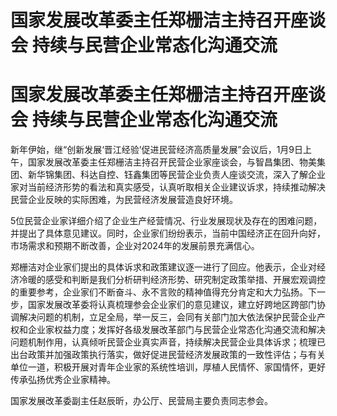# 国家发展改革委主任郑栅洁主持召开座谈会 持续与民营企业常态化沟通交流

# 国家发展改革委主任郑栅洁主持召开座谈会 持续与民营企业常态化沟通交流

新年伊始，继“创新发展‘晋江经验’促进民营经济高质量发展”会议后，1月9日上午，国家发展改革委主任郑栅洁主持召开民营企业家座谈会，与智昌集团、物美集团、新华锦集团、科达自控、钰鑫集团等民营企业负责人座谈交流，深入了解企业家对当前经济形势的看法和真实感受，认真听取相关企业建议诉求，持续推动解决民营企业反映的实际困难，为民营经济发展营造良好环境。

5位民营企业家详细介绍了企业生产经营情况、行业发展现状及存在的困难问题，并提出了具体意见建议。同时，企业家们纷纷表示，当前中国经济正在回升向好，市场需求和预期不断改善，企业对2024年的发展前景充满信心。

郑栅洁对企业家们提出的具体诉求和政策建议逐一进行了回应。他表示，企业对经济冷暖的感受和判断是我们分析研判经济形势、研究制定政策举措、开展宏观调控的重要参考，企业家们不断奋斗、永不言败的精神值得充分肯定和大力弘扬。下一步，国家发展改革委将认真梳理参会企业家们的意见建议，建立好跨地区跨部门协调解决问题的机制，立足全局，举一反三，会同有关部门加大依法保护民营企业产权和企业家权益力度；发挥好各级发展改革部门与民营企业常态化沟通交流和解决问题机制作用，认真倾听民营企业真实声音，持续解决民营企业具体诉求；梳理已出台政策并加强政策执行落实，做好促进民营经济发展政策的一致性评估；与有关单位一道，积极开展对青年企业家的系统性培训，厚植人民情怀、家国情怀，更好传承弘扬优秀企业家精神。

国家发展改革委副主任赵辰昕，办公厅、民营局主要负责同志参会。

